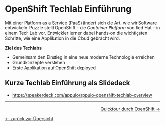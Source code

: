 # OpenShift Techlab Einführung

Mit einer Platform as a Service (PaaS) ändert sich die Art, wie wir Software entwickeln. Puzzle stellt OpenShift – die *Container Platform* von Red Hat – in einem Tech Lab vor. Entwickler lernen dabei hands-on die wichtigsten Schritte, wie eine Applikation in die Cloud gebracht wird.

**Ziel des Techlabs**
- Gemeinsam den Einstieg in eine neue moderne Technologie erreichen
- Grundkonzepte verstehen
- Erste Applikation auf OpenShift deployed

## Kurze Techlab Einführung als Slidedeck

* https://speakerdeck.com/appuio/appuio-openshift-techlab-overview

<div class="no-mkdocs">
<hr/>

<p width="100px" align="right"><a href="01_quicktour.md">Quicktour durch OpenShift →</a></p>

[← zurück zur Übersicht](../README.md)
</div>
